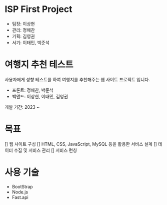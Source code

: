 # ISP First Project

- 팀장: 이상현
- 관리: 정해찬
- 기획: 김영권
- 서기: 이태민, 박준석

# 여행지 추천 테스트

사용자에게 성향 테스트를 하여 여행지를 추천해주는 웹 사이트 프로젝트 입니다.

- 프론트: 정해찬, 박준석
- 백앤드: 이상현, 이태민, 김영권

개발 기간: 2023 ~

# 목표

[] 웹 사이트 구성
[] HTML, CSS, JavaScript, MySQL 등을 활용한 서비스 설계
[] 데이터 수집 및 서비스 관리
[] 서비스 런칭

# 사용 기술

- BootStrap
- Node.js
- Fast.api
